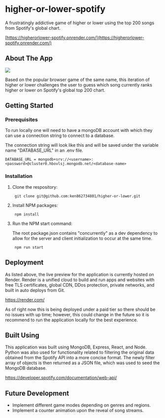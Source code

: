 # higher-or-lower-spotify
A frustratingly addictive game of higher or lower using the top 200 songs from Spotify's global chart.

[https://higherorlower-spotify.onrender.com/](https://higherorlower-spotify.onrender.com/)

## About The App
<img src="assets/images/higher-or-lower.gif">

Based on the popular browser game of the same name, this iteration of higher or lower challenges the user to guess which song currently ranks higher or lower on Spotify's global top 200 chart.

## Getting Started

### Prerequisites
To run locally one will need to have a mongoDB account with which they can use a connection string to connect to a database.

The connection string will look like this and will be saved under the variable name "DATABASE_URL" in an .env file.

    DATABASE_URL = mongodb+srv://<username>:<password>@cluster0.hbovlsj.mongodb.net/<database-name>

### Installation
1. Clone the respository:

        git clone git@github.com:ken862734801/higher-or-lower.git

2. Install NPM packages:

        npm install

3. Run the NPM start command:

    The root package.json contains "concurrently" as a dev dependency to allow for the server and client initialization to occur at the same time. 

        npm run start

## Deployment

As listed above, the live preview for the application is currently hosted on Render. Render is a unified cloud to build and run apps and websites with free TLS certificates, global CDN, DDos protection, private networks, and built in auto deploys from Git. 

https://render.com/

As of right now this is being deployed under a paid tier so there should be no issues with up time; however, this could change in the future so it is recommend to run the application locally for the best experience.

## Built Using

This application was built using MongoDB, Express, React, and Node. Python was also used for functionality related to filtering the original data obtained from the Spotify API into a more concise format. The newly filter array of objects is then returned as a JSON file, which was used to seed the MongoDB database. 

https://developer.spotify.com/documentation/web-api/

## Future Development

- Implement different game modes depending on genres and regions.
- Implement a counter animation upon the reveal of song streams.
